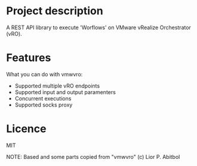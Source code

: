 # Project description
A REST API library to execute 'Worflows' on VMware vRealize Orchestrator (vRO).



# Features
What you can do with vmwvro:

* Supported multiple vRO endpoints
* Supported input and output paramenters
* Concurrent executions
* Supported socks proxy 

# Licence
MIT

NOTE:
Based and some parts copied from "vmwvro" (c) Lior P. Abitbol
